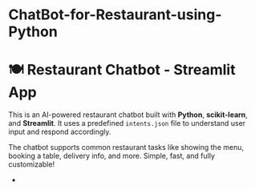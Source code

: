 # ChatBot-for-Restaurant-using-Python

# 🍽️ Restaurant Chatbot - Streamlit App

This is an AI-powered restaurant chatbot built with **Python**, **scikit-learn**, and **Streamlit**. It uses a predefined `intents.json` file to understand user input and respond accordingly.

The chatbot supports common restaurant tasks like showing the menu, booking a table, delivery info, and more. Simple, fast, and fully customizable!

-
